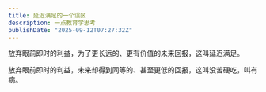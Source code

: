 ```yaml
---
title: 延迟满足的一个误区
description: 一点教育学思考
publishDate: "2025-09-12T07:27:32Z"
---
```

放弃眼前即时的利益，为了更长远的、更有价值的未来回报，这叫延迟满足。

放弃眼前即时的利益，未来却得到同等的、甚至更低的回报，这叫没苦硬吃，叫有病。